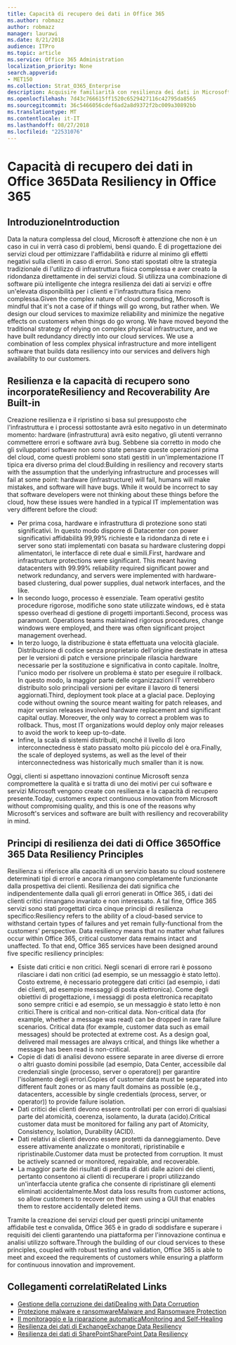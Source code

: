 ```yaml
---
title: Capacità di recupero dei dati in Office 365
ms.author: robmazz
author: robmazz
manager: laurawi
ms.date: 8/21/2018
audience: ITPro
ms.topic: article
ms.service: Office 365 Administration
localization_priority: None
search.appverid:
- MET150
ms.collection: Strat_O365_Enterprise
description: Acquisire familiarità con resilienza dei dati in Microsoft Office 365.
ms.openlocfilehash: 7d43c766615ff1520c6529427116c42795da8565
ms.sourcegitcommit: 36c5466056cdef6ad2a8d9372f2bc009a30892bb
ms.translationtype: MT
ms.contentlocale: it-IT
ms.lasthandoff: 08/27/2018
ms.locfileid: "22531076"
---
```

# <a name="data-resiliency-in-office-365"></a><span data-ttu-id="5b720-103">Capacità di recupero dei dati in Office 365</span><span class="sxs-lookup"><span data-stu-id="5b720-103">Data Resiliency in Office 365</span></span>

## <a name="introduction"></a><span data-ttu-id="5b720-104">Introduzione</span><span class="sxs-lookup"><span data-stu-id="5b720-104">Introduction</span></span>
<span data-ttu-id="5b720-p101">Data la natura complessa del cloud, Microsoft è attenzione che non è un caso in cui in verrà caso di problemi, bensì quando. È di progettazione dei servizi cloud per ottimizzare l'affidabilità e ridurre al minimo gli effetti negativi sulla clienti in caso di errori. Sono stati spostati oltre la strategia tradizionale di l'utilizzo di infrastruttura fisica complessa e aver creato la ridondanza direttamente in dei servizi cloud. Si utilizza una combinazione di software più intelligente che integra resilienza dei dati ai servizi e offre un'elevata disponibilità per i clienti e l'infrastruttura fisica meno complessa.</span><span class="sxs-lookup"><span data-stu-id="5b720-p101">Given the complex nature of cloud computing, Microsoft is mindful that it's not a case of if things will go wrong, but rather when. We design our cloud services to maximize reliability and minimize the negative effects on customers when things do go wrong. We have moved beyond the traditional strategy of relying on complex physical infrastructure, and we have built redundancy directly into our cloud services. We use a combination of less complex physical infrastructure and more intelligent software that builds data resiliency into our services and delivers high availability to our customers.</span></span> 

## <a name="resiliency-and-recoverability-are-built-in"></a><span data-ttu-id="5b720-109">Resilienza e la capacità di recupero sono incorporate</span><span class="sxs-lookup"><span data-stu-id="5b720-109">Resiliency and Recoverability Are Built-in</span></span> 
<span data-ttu-id="5b720-p102">Creazione resilienza e il ripristino si basa sul presupposto che l'infrastruttura e i processi sottostante avrà esito negativo in un determinato momento: hardware (infrastruttura) avrà esito negativo, gli utenti verranno commettere errori e software avrà bug. Sebbene sia corretto in modo che gli sviluppatori software non sono state pensare queste operazioni prima del cloud, come questi problemi sono stati gestiti in un'implementazione IT tipica era diverso prima del cloud:</span><span class="sxs-lookup"><span data-stu-id="5b720-p102">Building in resiliency and recovery starts with the assumption that the underlying infrastructure and processes will fail at some point: hardware (infrastructure) will fail, humans will make mistakes, and software will have bugs. While it would be incorrect to say that software developers were not thinking about these things before the cloud, how these issues were handled in a typical IT implementation was very different before the cloud:</span></span> 
- <span data-ttu-id="5b720-p103">Per prima cosa, hardware e infrastruttura di protezione sono stati significativi. In questo modo disporre di Datacenter con power significativi affidabilità 99,99% richieste e la ridondanza di rete e i server sono stati implementati con basata su hardware clustering doppi alimentatori, le interfacce di rete dual e simili.</span><span class="sxs-lookup"><span data-stu-id="5b720-p103">First, hardware and infrastructure protections were significant. This meant having datacenters with 99.99% reliability required significant power and network redundancy, and servers were implemented with hardware-based clustering, dual power supplies, dual network interfaces, and the like.</span></span> 
- <span data-ttu-id="5b720-p104">In secondo luogo, processo è essenziale. Team operativi gestito procedure rigorose, modifiche sono state utilizzate windows, ed è stata spesso overhead di gestione di progetti importanti.</span><span class="sxs-lookup"><span data-stu-id="5b720-p104">Second, process was paramount. Operations teams maintained rigorous procedures, change windows were employed, and there was often significant project management overhead.</span></span> 
- <span data-ttu-id="5b720-p105">In terzo luogo, la distribuzione è stata effettuata una velocità glaciale. Distribuzione di codice senza proprietario dell'origine destinate in attesa per le versioni di patch e versione principale rilascia hardware necessarie per la sostituzione e significativa in conto capitale. Inoltre, l'unico modo per risolvere un problema è stato per eseguire il rollback. In questo modo, la maggior parte delle organizzazioni IT verrebbero distribuito solo principali versioni per evitare il lavoro di tenersi aggiornati.</span><span class="sxs-lookup"><span data-stu-id="5b720-p105">Third, deployment took place at a glacial pace. Deploying code without owning the source meant waiting for patch releases, and major version releases involved hardware replacement and significant capital outlay. Moreover, the only way to correct a problem was to rollback. Thus, most IT organizations would deploy only major releases to avoid the work to keep up-to-date.</span></span> 
- <span data-ttu-id="5b720-120">Infine, la scala di sistemi distribuiti, nonché il livello di loro interconnectedness è stato passato molto più piccolo del è ora.</span><span class="sxs-lookup"><span data-stu-id="5b720-120">Finally, the scale of deployed systems, as well as the level of their interconnectedness was historically much smaller than it is now.</span></span> 

<span data-ttu-id="5b720-121">Oggi, clienti si aspettano innovazioni continue Microsoft senza compromettere la qualità e si tratta di uno dei motivi per cui software e servizi Microsoft vengono create con resilienza e la capacità di recupero presente.</span><span class="sxs-lookup"><span data-stu-id="5b720-121">Today, customers expect continuous innovation from Microsoft without compromising quality, and this is one of the reasons why Microsoft's services and software are built with resiliency and recoverability in mind.</span></span> 

## <a name="office-365-data-resiliency-principles"></a><span data-ttu-id="5b720-122">Principi di resilienza dei dati di Office 365</span><span class="sxs-lookup"><span data-stu-id="5b720-122">Office 365 Data Resiliency Principles</span></span> 
<span data-ttu-id="5b720-p106">Resilienza si riferisce alla capacità di un servizio basato su cloud sostenere determinati tipi di errori e ancora rimangono completamente funzionante dalla prospettiva dei clienti. Resilienza dei dati significa che indipendentemente dalla quali gli errori generati in Office 365, i dati dei clienti critici rimangano invariato e non interessato. A tal fine, Office 365 servizi sono stati progettati circa cinque principi di resilienza specifico:</span><span class="sxs-lookup"><span data-stu-id="5b720-p106">Resiliency refers to the ability of a cloud-based service to withstand certain types of failures and yet remain fully-functional from the customers' perspective. Data resiliency means that no matter what failures occur within Office 365, critical customer data remains intact and unaffected. To that end, Office 365 services have been designed around five specific resiliency principles:</span></span> 
- <span data-ttu-id="5b720-p107">Esiste dati critici e non critici. Negli scenari di errore rari è possono rilasciare i dati non critici (ad esempio, se un messaggio è stato letto). Costo extreme, è necessario proteggere dati critici (ad esempio, i dati dei clienti, ad esempio messaggi di posta elettronica). Come degli obiettivi di progettazione, i messaggi di posta elettronica recapitato sono sempre critici e ad esempio, se un messaggio è stato letto è non critici.</span><span class="sxs-lookup"><span data-stu-id="5b720-p107">There is critical and non-critical data. Non-critical data (for example, whether a message was read) can be dropped in rare failure scenarios. Critical data (for example, customer data such as email messages) should be protected at extreme cost. As a design goal, delivered mail messages are always critical, and things like whether a message has been read is non-critical.</span></span> 
- <span data-ttu-id="5b720-130">Copie di dati di analisi devono essere separate in aree diverse di errore o altri guasto domini possibile (ad esempio, Data Center, accessibile dal credenziali single (processo, server o operatore)) per garantire l'isolamento degli errori.</span><span class="sxs-lookup"><span data-stu-id="5b720-130">Copies of customer data must be separated into different fault zones or as many fault domains as possible (e.g., datacenters, accessible by single credentials (process, server, or operator)) to provide failure isolation.</span></span> 
- <span data-ttu-id="5b720-131">Dati critici dei clienti devono essere controllati per con errori di qualsiasi parte del atomicità, coerenza, isolamento, la durata (acido).</span><span class="sxs-lookup"><span data-stu-id="5b720-131">Critical customer data must be monitored for failing any part of Atomicity, Consistency, Isolation, Durability (ACID).</span></span> 
- <span data-ttu-id="5b720-p108">Dati relativi ai clienti devono essere protetti da danneggiamento. Deve essere attivamente analizzate o monitorati, ripristinabile e ripristinabile.</span><span class="sxs-lookup"><span data-stu-id="5b720-p108">Customer data must be protected from corruption. It must be actively scanned or monitored, repairable, and recoverable.</span></span> 
- <span data-ttu-id="5b720-134">La maggior parte dei risultati di perdita di dati dalle azioni dei clienti, pertanto consentono ai clienti di recuperare i propri utilizzando un'interfaccia utente grafica che consente di ripristinare gli elementi eliminati accidentalmente.</span><span class="sxs-lookup"><span data-stu-id="5b720-134">Most data loss results from customer actions, so allow customers to recover on their own using a GUI that enables them to restore accidentally deleted items.</span></span> 
 
<span data-ttu-id="5b720-135">Tramite la creazione dei servizi cloud per questi principi unitamente affidabile test e convalida, Office 365 è in grado di soddisfare e superare i requisiti dei clienti garantendo una piattaforma per l'innovazione continua e analisi utilizzo software.</span><span class="sxs-lookup"><span data-stu-id="5b720-135">Through the building of our cloud services to these principles, coupled with robust testing and validation, Office 365 is able to meet and exceed the requirements of customers while ensuring a platform for continuous innovation and improvement.</span></span> 

## <a name="related-links"></a><span data-ttu-id="5b720-136">Collegamenti correlati</span><span class="sxs-lookup"><span data-stu-id="5b720-136">Related Links</span></span>

- [<span data-ttu-id="5b720-137">Gestione della corruzione dei dati</span><span class="sxs-lookup"><span data-stu-id="5b720-137">Dealing with Data Corruption</span></span>](office-365-dealing-with-data-corruption.md)
- [<span data-ttu-id="5b720-138">Protezione malware e ransomware</span><span class="sxs-lookup"><span data-stu-id="5b720-138">Malware and Ransomware Protection</span></span>](office-365-malware-and-ransomware-protection.md)
- [<span data-ttu-id="5b720-139">Il monitoraggio e la riparazione automatica</span><span class="sxs-lookup"><span data-stu-id="5b720-139">Monitoring and Self-Healing</span></span>](office-365-monitoring-and-self-healing.md)
- [<span data-ttu-id="5b720-140">Resilienza dei dati di Exchange</span><span class="sxs-lookup"><span data-stu-id="5b720-140">Exchange Data Resiliency</span></span>](office-365-exchange-data-resiliency.md)
- [<span data-ttu-id="5b720-141">Resilienza dei dati di SharePoint</span><span class="sxs-lookup"><span data-stu-id="5b720-141">SharePoint Data Resiliency</span></span>](office-365-sharepoint-data-resiliency.md)